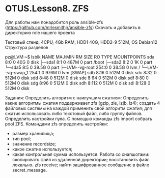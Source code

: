 # OTUS.Lesson8. ZFS
Для работы нам понадобится роль ansible-zfs (https://github.com/mrlesmithjr/ansible-zfs)
Скачать и добавить в директорию role нашего проекта

Тестовый стенд: 4CPU, 4Gb RAM, HDD1 40G, HDD2-9 512M, OS Debian12
Структура разделов 

pz@LVM:~$ lsblk 
NAME               MAJ:MIN RM  SIZE RO TYPE MOUNTPOINTS
sda                  8:0    0   40G  0 disk 
├─sda1               8:1    0  487M  0 part /boot
├─sda2               8:2    0    1K  0 part 
└─sda5               8:5    0 39.5G  0 part 
  ├─LVM--vg-root   254:0    0 38.5G  0 lvm  /
  └─LVM--vg-swap_1 254:1    0  976M  0 lvm  [SWAP]
sdb                  8:16   0  512M  0 disk 
sdc                  8:32   0  512M  0 disk 
sdd                  8:48   0  512M  0 disk 
sde                  8:64   0  512M  0 disk 
sdf                  8:80   0  512M  0 disk 
sdg                  8:96   0  512M  0 disk 
sdh                  8:112  0  512M  0 disk 
sdi                  8:128  0  512M  0 disk 

Задания:
Определить алгоритм с наилучшим сжатием:
Определить какие алгоритмы сжатия поддерживает zfs (gzip, zle, lzjb, lz4);
создать 4 файловых системы на каждой применить свой алгоритм сжатия;
для сжатия использовать либо текстовый файл, либо группу файлов.
Определить настройки пула.
С помощью команды zfs import собрать pool ZFS.
Командами zfs определить настройки:
- размер хранилища;    
- тип pool;
- значение recordsize;
- какое сжатие используется;
- какая контрольная сумма используется.
Работа со снапшотами:
скопировать файл из удаленной директории;
восстановить файл локально. zfs receive;
найти зашифрованное сообщение в файле secret_message.

